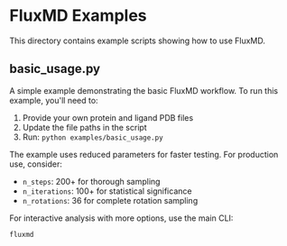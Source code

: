 # FluxMD Examples

This directory contains example scripts showing how to use FluxMD.

## basic_usage.py

A simple example demonstrating the basic FluxMD workflow. To run this example, you'll need to:

1. Provide your own protein and ligand PDB files
2. Update the file paths in the script
3. Run: `python examples/basic_usage.py`

The example uses reduced parameters for faster testing. For production use, consider:
- `n_steps`: 200+ for thorough sampling
- `n_iterations`: 100+ for statistical significance  
- `n_rotations`: 36 for complete rotation sampling

For interactive analysis with more options, use the main CLI:
```bash
fluxmd
```